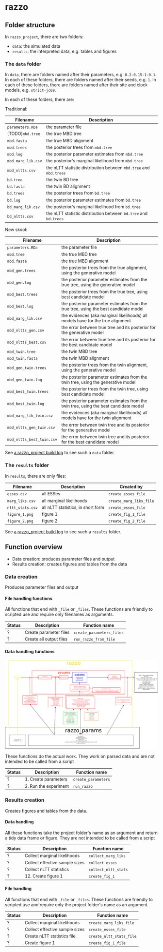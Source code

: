 # razzo

## Folder structure

In `razzo_project`, there are two folders:

 * `data`: the simulated data
 * `results`: the interpreted data, e.g. tables and figures

### The `data` folder

In `data`, there are folders named after their parameters, e.g. `0.2-0.15-1-0.1`.
In each of these folders, there are folders named after their seeds, e.g. `1`.
In each of these folders, there are folders named after their site and clock models, e.g. `strict-jc69`.

In each of these folders, there are:

Traditional:

Filename|Description
-------------|---------------------------------------
`parameters.RDa`|the parameter file
[TODO]`mbd.tree`|the true MBD tree
`mbd.fasta`|the true MBD alignment
`mbd.trees`|the posterior trees from `mbd.tree`
`mbd.log`|the posterior parameter estimates from `mbd.tree`
`mbd_marg_lik.csv`|the posterior's marginal likelihood from `mbd.tree`
`mbd_nltts.csv`|the nLTT statistic distribution between `mbd.tree` and `mbd.trees`
`bd.tree`|the twin BD tree
`bd.fasta`|the twin BD alignment
`bd.trees`|the posterior trees from `bd.tree`
`bd.log`|the posterior parameter estimates from `bd.tree`
`bd_marg_lik.csv`|the posterior's marginal likelihood from `bd.tree`
`bd_nltts.csv`|the nLTT statistic distribution between `bd.tree` and `bd.trees`

New skool:

Filename|Description
-------------|---------------------------------------
`parameters.RDa`|the parameter file
`mbd.tree`|the true MBD tree
`mbd.fasta`|the true MBD alignment
`mbd_gen.trees`|the posterior trees from the true alignment, using the generative model
`mbd_gen.log`|the posterior parameter estimates from the true tree, using the generative model
`mbd_best.trees`|the posterior trees from the true tree, using best candidate model
`mbd_best.log`|the posterior parameter estimates from the true tree, using the best candidate model
`mbd_marg_lik.csv`|the evidences (aka marginal likelihoods) all models have for the true alignment 
`mbd_nltts_gen.csv`|the error between true tree and its posterior for the generative model
`mbd_nltts_best.csv`|the error between true tree and its posterior for the best candidate model
`mbd_twin.tree`|the twin MBD tree
`mbd_twin.fasta`|the twin MBD alignment
`mbd_gen_twin.trees`|the posterior trees from the twin alignment, using the generative model
`mbd_gen_twin.log`|the posterior parameter estimates from the twin tree, using the generative model
`mbd_best_twin.trees`|the posterior trees from the twin tree, using best candidate model
`mbd_best_twin.log`|the posterior parameter estimates from the twin tree, using the best candidate model
`mbd_marg_lik_twin.csv`|the evidences (aka marginal likelihoods) all models have for the twin alignment 
`mbd_nltts_gen_twin.csv`|the error between twin tree and its posterior for the generative model
`mbd_nltts_best_twin.csv`|the error between twin tree and its posterior for the best candidate model

See [a razzo_project build log](https://travis-ci.org/richelbilderbeek/razzo_project/jobs/457099656#L1789)
to see such a `data` folder.

### The `results` folder

In `results`, there are only files:

Filename|Description|Created by
-------------|---------------------------------------|--------------------------
`esses.csv`|all ESSes|`create_esses_file`
`marg_liks.csv`|all marginal likelihoods|`create_marg_liks_file`
`nltt_stats.csv`|all nLTT statistics, in short form|`create_esses_file`
`figure_1.png`|figure 1|`create_fig_1_file`
`figure_2.png`|figure 2|`create_fig_2_file`

See [a razzo_project build log](https://travis-ci.org/richelbilderbeek/razzo_project/builds/458324105#L2074)
to see such a `results` folder.

## Function overview

 * Data creation: produces parameter files and output
 * Results creation: creates figures and tables from the data

### Data creation

Produces parameter files and output

#### File handling functions

All functions that end with `_file` or `_files`.
These functions are friendly to scripted use and
require only filenames as arguments.

Status|Description|Function name
---|---|---
?|Create parameter files|`create_parameters_files`
?|Create all output files|`run_razzo_from_file`

#### Data handling functions

![Overview of the data handling functions](overview.png)

These functions do the actual work. 
They work on parsed data and are not intended to be called from a script

Status|Description|Function name
---|---|---
?|1. Create parameters|`create_parameters`
?|2. Run the experiment|`run_razzo`

### Results creation

Creates figures and tables from the data.

#### Data handling

All these functions take the project folder's name as an argument
and return a tidy data frame or figure.
They are not intended to be called from a script

Status|Description|Function name
---|---|---
?|Collect marginal likelihoods|`collect_marg_liks`
?|Collect effective sample sizes|`collect_esses`
?|Collect nLTT statistics|`collect_nltt_stats`
?|12. Create figure 1|`create_fig_1`

#### File handling

All functions that end with `_file` or `_files`.
These functions are friendly to scripted use and
require only the project folder's name as an argument.

Status|Description|Function name
---|---|---
?|Collect marginal likelihoods|`create_marg_liks_file`
?|Collect effective sample sizes|`create_esses_file`
?|Create nLTT statistics file|`create_nltt_stats_file`
?|Create figure 1|`create_fig_1_file`
